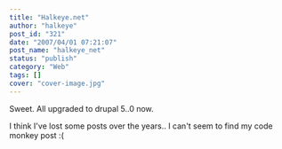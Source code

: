 ```yaml
---
title: "Halkeye.net"
author: "halkeye"
post_id: "321"
date: "2007/04/01 07:21:07"
post_name: "halkeye_net"
status: "publish"
category: "Web"
tags: []
cover: "cover-image.jpg"
---
```


Sweet. All upgraded to drupal 5..0 now.




I think I've lost some posts over the years.. I can't seem to find my code monkey post :(